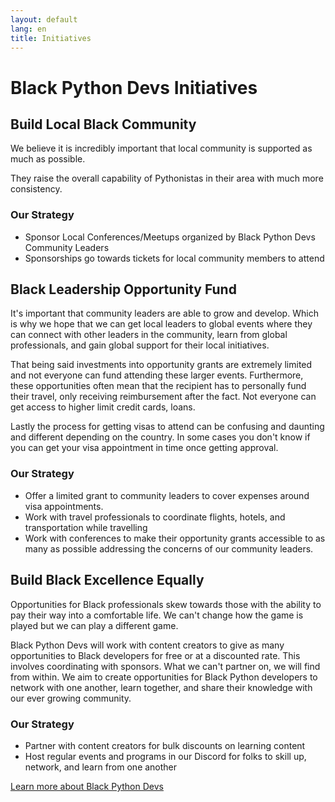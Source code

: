 ```yaml
---
layout: default
lang: en
title: Initiatives
---
```


# Black Python Devs Initiatives

## Build Local Black Community

We believe it is incredibly important that local community is supported as much as possible.

They raise the overall capability of Pythonistas in their area with much more consistency.

### Our Strategy

- Sponsor Local Conferences/Meetups organized by Black Python Devs Community Leaders
- Sponsorships go towards tickets for local community members to attend

## Black Leadership Opportunity Fund

It's important that community leaders are able to grow and develop. Which is why we hope that we can get local leaders to global events where they can connect with other leaders in the community, learn from global professionals, and gain global support for their local initiatives.

That being said investments into opportunity grants are extremely limited and not everyone can fund attending these larger events. Furthermore, these opportunities often mean that the recipient has to personally fund their travel, only receiving reimbursement after the fact. Not everyone can get access to higher limit credit cards, loans.

Lastly the process for getting visas to attend can be confusing and daunting and different depending on the country. In some cases you don't know if you can get your visa appointment in time once getting approval.

### Our Strategy

- Offer a limited grant to community leaders to cover expenses around visa appointments.
- Work with travel professionals to coordinate flights, hotels, and transportation while travelling
- Work with conferences to make their opportunity grants accessible to as many as possible addressing the concerns of our community leaders.

## Build Black Excellence Equally

Opportunities for Black professionals skew towards those with the ability to pay their way into a comfortable life. We can't change how the game is played but we can play a different game.

Black Python Devs will work with content creators to give as many opportunities to Black developers for free or at a discounted rate. This involves coordinating with sponsors. What we can't partner on, we will find from within. We aim to create opportunities for Black Python developers to network with one another, learn together, and share their knowledge with our ever growing community.

### Our Strategy

- Partner with content creators for bulk discounts on learning content
- Host regular events and programs in our Discord for folks to skill up, network, and learn from one another

[Learn more about Black Python Devs](/about)
